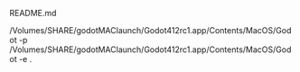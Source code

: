 README.md

/Volumes/SHARE/godotMAClaunch/Godot412rc1.app/Contents/MacOS/Godot -p
/Volumes/SHARE/godotMAClaunch/Godot412rc1.app/Contents/MacOS/Godot -e .
